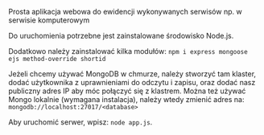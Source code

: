 Prosta aplikacja webowa do ewidencji wykonywanych serwisów np. w serwisie komputerowym

Do uruchomienia potrzebne jest zainstalowane środowisko Node.js.

Dodatkowo należy zainstalować kilka modułów:
`npm i express mongoose ejs method-override shortid`

Jeżeli chcemy używać MongoDB w chmurze, należy stworzyć tam klaster, dodać użytkownika z uprawnieniami do odczytu i zapisu, oraz dodać nasz publiczny adres IP aby móc połączyć się z klastrem.
Można też używać Mongo lokalnie (wymagana instalacja), należy wtedy zmienić adres na: `mongodb://localhost:27017/<database>`

Aby uruchomić serwer, wpisz:
`node app.js`.
